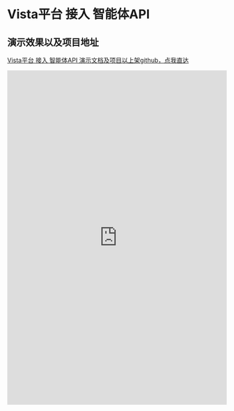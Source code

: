 # Vista平台 接入 智能体API
## 演示效果以及项目地址
[Vista平台 接入 智能体API 演示文档及项目以上架github，点我直达](https://github.com/NanChen042/magicforge)

<iframe style="width:100%;height:768px" frameborder="0" allowfullscreen src="https://nanchen042.github.io/magicforge/"></iframe>